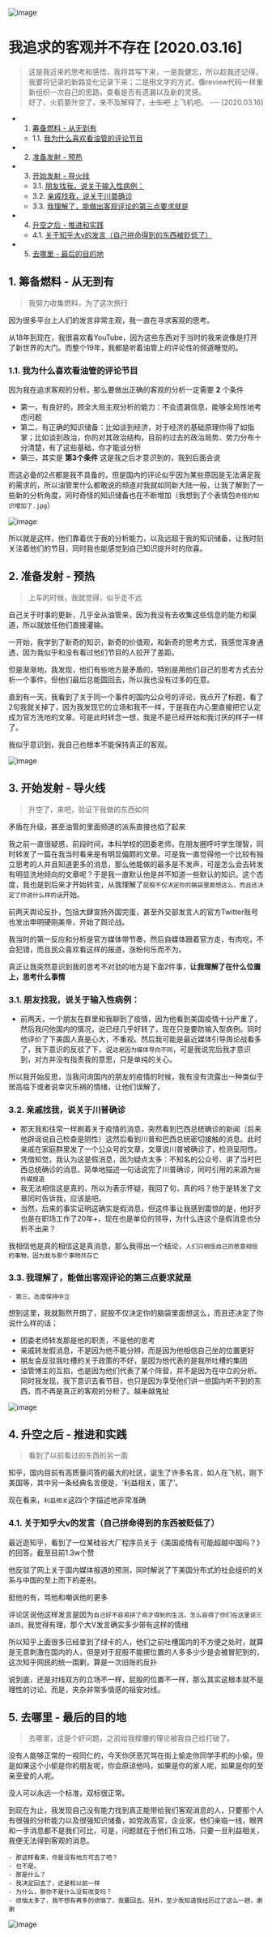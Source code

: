






![image](https://user-images.githubusercontent.com/57960778/76797528-c02d2f80-679b-11ea-930a-5ae00f850996.png)
# 我追求的客观并不存在 [2020.03.16]

>这是我近来的思考和感悟，我将其写下来，一是我健忘，所以趁我还记得，我要将记录的新路变化记录下来；二是用文字的方式，像review代码一样重新组织一次自己的思路，查看是否有遗漏以及新的灵感。  
>好了，火箭要升空了，来不及解释了，~~上车吧~~ 上飞机吧。 --- [2020.03.16]
 
<!-- vscode-markdown-toc -->
* 1. [筹备燃料 - 从无到有](#)
	* 1.1. [我为什么喜欢看油管的评论节目](#-1)
* 2. [准备发射 - 预热](#-1)
* 3. [开始发射 - 导火线](#-1)
	* 3.1. [朋友找我，说关于输入性病例：](#-1)
	* 3.2. [亲戚找我，说关于川普确诊](#-1)
	* 3.3. [我理解了，能做出客观评论的第三点要求就是](#-1)
* 4. [升空之后 - 推进和实践](#-1)
	* 4.1. [关于知乎大v的发言（自己拼命得到的东西被贬低了）](#v)
* 5. [去哪里 - 最后的目的地](#-1)



<!-- vscode-markdown-toc-config
	numbering=true
	autoSave=true
	/vscode-markdown-toc-config -->
<!-- /vscode-markdown-toc -->


##  1. <a name=''></a>筹备燃料 - 从无到有
>我努力收集燃料，为了这次旅行

因为很多平台上人们的发言非常主观，我一直在寻求客观的思考。  

从18年到现在，我很喜欢看YouTube，因为这些东西对于当时的我来说像是打开了新世界的大门。而整个19年，我都是听着油管上的评论性的频道睡觉的。
###  1.1. <a name='-1'></a>我为什么喜欢看油管的评论节目
因为我在追求客观的分析，那么要做出正确的客观的分析一定需要 **2** 个条件
- 第一，有良好的，顾全大局主观分析的能力：不会遗漏信息，能够全局性地考虑问题
- 第二，有正确的知识储备：比如谈到经济，对于经济的基础原理你得了如指掌；比如谈到政治，你的对其政治结构，目前的过去的政治局势、势力分布十分清楚，有了这些基础，你才能谈分析
- ~~第三~~，其实是 **第3个条件** 这是我之后才意识到的，我到后面会说

而这必备的2点都是我不具备的，但是国内的评论似乎因为某些原因是无法满足我的需求的，所以油管里什么都敢说的频道对我就如同新大陆一般，让我了解到了一些新的分析角度，同时奇怪的知识储备也在不断增加（我想到了个表情包`奇怪的知识增加了.jpg`）


![image](https://user-images.githubusercontent.com/57960778/76797439-7cd2c100-679b-11ea-9446-dca65504eff5.png)


所以就是这样，他们靠着优于我的分析能力，以及远超于我的知识储备，让我时刻关注着他们的节目，同时我也能感觉到自己知识提升时的欣喜。


##  2. <a name='-1'></a>准备发射 - 预热
>上车的时候，我就觉得，似乎走不远

自己关于时事的更新，几乎全从油管来，因为我没有去收集这些信息的能力和渠道，所以就放任他们直接灌输。

一开始，我学到了新奇的知识，新奇的价值观，和新奇的思考方式，我感觉浑身通透，因为我似乎和没有看过他们节目的人拉开了差距。

但是渐渐地，我发现，他们有些地方是矛盾的，特别是用他们自己的思考方式去分析一个事件。但他们最后总能圆回去，所以我也没有过多的在意。

直到有一天，我看到了关于同一个事件的国内公众号的评论，我点开了标题，看了2句我就关掉了，因为我发现它的立场和我不一样，于是我在内心里直接把它认定成为官方洗地的文章。可是此时转念一想，我是不是已经开始和我讨厌的样子一样了。  

我似乎意识到，我自己也根本不能保持真正的客观。

![image](https://user-images.githubusercontent.com/57960778/76797723-27e37a80-679c-11ea-84dc-f0ba253bc4f9.png)


##  3. <a name='-1'></a>开始发射 - 导火线
>升空了，来吧，验证下我做的东西如何

矛盾在升级，甚至油管的里面频道的派系直接也掐了起来

我之前一直很疑惑，前段时间，本科学校的团委老师，在朋友圈呼吁学生理智，同时转发了一篇在我当时看来是有明显偏颇的文章。可是我一直觉得他一个比较有独立思考的人并且知道更多的消息，那么他能做的最多是不发声，可是怎么会去转发有明显洗地倾向的文章呢？于是我一直默认他是并不知道一些默认的知识。这个态度，我也是到后来才开始转变，从我理解了`屁股不仅决定你的脑袋里面想这么，而且还决定了你说什么样的话`开始。

前两天舆论反扑，包括大肆宣扬外国完蛋，甚至外交部发言人的官方Twitter账号也发出申明硬刚美帝，开始了舆论战。

我当时的第一反应和分析是官方媒体带节奏，然后自媒体跟着官方走，有肉吃，不会犯错，而且民众喜欢看这样的报道，涨粉何乐而不为。

真正让我突然意识到我的思考不对劲的地方是下面2件事，**让我理解了在什么位置上，思考什么事情**
###  3.1. <a name='-1'></a>朋友找我，说关于输入性病例：
- 前两天，一个朋友在群里和我聊到了疫情，因为他看到美国疫情十分严重了，然后我问他国内的情况，说已经几乎好转了，现在只是要防输入型病例。同时他评价了下美国人真是心大，不重视。然后我可能是最近媒体引导舆论战看多了，我下意识的反驳了下，说`这是因为媒体导向不同`，可是我说完后我才意识到，对方并没有指责我的意思，只是单纯的关心。

所以我开始反思，当我问询国内的朋友的疫情的时候，我有没有流露出一种类似于居高临下或者说幸灾乐祸的情绪，让他们误解了。
###  3.2. <a name='-1'></a>亲戚找我，说关于川普确诊
- 那天我和往常一样刷着关于疫情的消息，突然看到巴西总统确诊的新闻（后来他辟谣说自己检查是阴性）这然后看到川普和巴西总统密切接触的消息。此时亲戚在家庭群里发了一个公众号的文章，文章说川普被确诊了，检测呈阳性。  
- 凭借知觉，我认为这是假消息，因为疑点太多：不知名的公众号、讲了当时巴西总统确诊的消息、简单地描述一句话说完了川普确诊，同时引用的来源为`据外媒报道`  
- 我无法相信这是真的，所以为表示怀疑，我回了句，真的吗？他于是转发了文章同时告诉我，应该是吧。  
- 当然，后来的事实证明这确实是假消息，但这件事让我感到震惊的是，他好歹也是在职场工作了20年+，现在也是单位的领导，为什么连这个是假消息也分析不出来？

我相信他是真的相信这是真消息，那么我得出一个结论，`人们只相信自己的愿意相信的事物，因为我与那个事物共存亡`


###  3.3. <a name='-1'></a>我理解了，能做出客观评论的第三点要求就是   
    - 第三，态度保持中立

想到这里，我就豁然开朗了，屁股不仅决定你的脑袋里面想这么，而且还决定了你说什么样的话；

  - 团委老师转发那是他的职责，不是他的思考
  - 亲戚转发假消息，不是因为他不能分辨，而是因为他相信自己坐的位置更好
  - 朋友会反驳我吐槽的关于政策的不好，是因为他代表的是我所吐槽的集团
  - 油管博主的互掐，也是因为他们代表了某个阵营，并不是因为在中立的分析。同时我发现，我下意识去看节目，也只是因为享受他们讲一些国内听不到的东西，而不再是真正的客观的分析了。越来越鬼扯

![image](https://user-images.githubusercontent.com/57960778/76797615-ee127400-679b-11ea-93ea-822433520d33.png)

##  4. <a name='-1'></a>升空之后 - 推进和实践
> 看到了以前看过的东西的另一面

知乎，国内目前有高质量问答的最大的社区，诞生了许多名言，如人在飞机，刚下美国等，其中另一条经典名言便是，‘利益相关，匿了’。

现在看来，`利益相关`这四个字描述地非常准确
###  4.1. <a name='v'></a>关于知乎大v的发言（自己拼命得到的东西被贬低了）
最近逛知乎，看到了一位某硅谷大厂程序员关于《美国疫情有可能超越中国吗？》的回答。截至目前1.3w个赞

他反驳了网上关于国内媒体报道的预测，同时解说了下美国分布式的社会组织的关系与中国的至上而下的差别。

挺他的有，骂他和嘲讽他的更多

评论区说他这样发言是因为`自己好不容易拼了命才得到的生活，怎么容得了你们在这里说三道四`，我觉得有理，那个大V发言确实多少带有这样的情绪

所以知乎上面很多已经拿到了绿卡的人，他们之前吐槽国内的不方便之处时，就算是无意刺激在国内的人，但是对于屁股不能挪位置的人多多少少是会被冒犯到的，这次知乎网民的统一围剿，算是一次旧账的反扑

说到底，还是对线双方的立场不一样，屁股的位置不一样，那么其实这根本就不是理性的讨论，而是，夹杂非常多情感的祖安对线。


##  5. <a name='-1'></a>去哪里 - 最后的目的地
> 去哪里，这是个好问题，之前给我撑腰的理论被我自己给打破了。

没有人能够正常的一视同仁的，今天你厌恶咒骂在街上偷走你同学手机的小偷，但是如果这个小偷是你的朋友呢，你会原谅他吗，如果是你的家人呢，如果是你的至亲至爱的人呢。  

没人可以永远一个标准，双标很正常。


到现在为止，我发现自己没有能力找到真正能带给我们客观消息的人，只要那个人有很强的分析能力以及很强知识储备，如党政高官，企业家，他们亲临一线，眼界和一手消息都不是我们可比，可是，问题就在于他们有立场，只要一旦利益相关，我便无法得到客观的消息。

```
- 那这样看来，你是没有地方可去了吧？
- 也不是。
- 那是什么？
- 我决定回去了，还是和以前一样
- 为什么，那你不是什么没有改变吗？
- 烦恼太多了，我不想有再多的烦恼了，我要回去。另外，至少我知道我经历过了这么一趟，谢谢
```
![image](https://user-images.githubusercontent.com/57960778/76797482-9ecc4380-679b-11ea-9f3b-78fd903ff192.png)

<!-- 
为什么要说服对方，不需要说服对方，理由是  
    - 如果残忍点的理由是，没有必要
    - 而温柔的点的理由是，摧毁一个人赖以生存的信仰，真的是一件很残忍的事






---
# 我自己为什么喜欢看YouTube（一是为了寻求客观的分析，二是单纯的享受可以听到不一样的声音）
# 最后绕了一大圈，发现自己没有办法做到真正的客观（1.思维的局限性；2.知识的局限性）
# 所以绕了一圈，我还是回到了简单的凭主观直觉的思考状态。唯一变化的是我走过了一圈思考。


##  6. <a name='-1'></a>摧毁一个人赖以生存的信仰，真的是一件很残忍的事
##  7. <a name='--'></a>我喜欢的是在夏天，在曾经炎热的房间，偷偷发现了别的小伙伴都不知道的秘密时的欣喜 -->